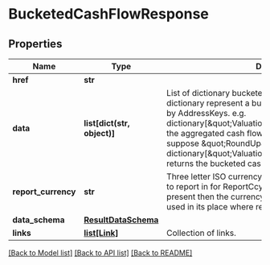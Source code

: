 # BucketedCashFlowResponse


## Properties
Name | Type | Description | Notes
------------ | ------------- | ------------- | -------------
**href** | **str** |  | [optional] 
**data** | **list[dict(str, object)]** | List of dictionary bucketed cash flow result set.  Each dictionary represent a bucketed cashflow result set keyed by AddressKeys.  e.g. dictionary[\&quot;Valuation/CashFlowAmount\&quot;] for the aggregated cash flow amount for the bucket.  e.g. suppose \&quot;RoundUp\&quot; method, then dictionary[\&quot;Valuation/CashFlowDate/RoundUp\&quot;] returns the bucketed cashflow date. | [optional] 
**report_currency** | **str** | Three letter ISO currency string indicating what currency to report in for ReportCcy denominated queries.  If not present then the currency of the relevant portfolio will be used in its place where relevant. | [optional] 
**data_schema** | [**ResultDataSchema**](ResultDataSchema.md) |  | [optional] 
**links** | [**list[Link]**](Link.md) | Collection of links. | [optional] 

[[Back to Model list]](../README.md#documentation-for-models) [[Back to API list]](../README.md#documentation-for-api-endpoints) [[Back to README]](../README.md)


